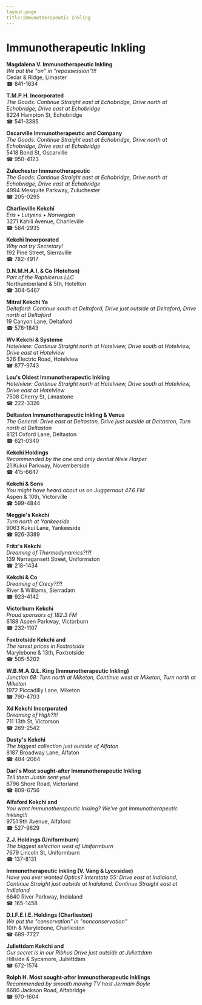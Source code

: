 ```yaml
---
layout:page
title:Immunotherapeutic Inkling
---
```

# Immunotherapeutic Inkling

**Magdalena V. Immunotherapeutic Inkling**  
_We put the "on" in "repossession"!!!_  
Cedar & Ridge, Limaster  
☎ 841-1634



**T.M.P.H. Incorporated**  
_The Goods: Continue Straight east at Echobridge, Drive north at Echobridge, Drive east at Echobridge_  
8224 Hampton St, Echobridge  
☎ 541-3385



**Oscarville Immunotherapeutic and Company**  
_The Goods: Continue Straight east at Echobridge, Drive north at Echobridge, Drive east at Echobridge_  
5418 Bond St, Oscarville  
☎ 950-4123



**Zuluchester Immunotherapeutic**  
_The Goods: Continue Straight east at Echobridge, Drive north at Echobridge, Drive east at Echobridge_  
4994 Mesquite Parkway, Zuluchester  
☎ 205-0295



**Charlieville Kekchi**  
_Eris • Lutyens • Norwegian_  
3271 Kahili Avenue, Charlieville  
☎ 584-2935



**Kekchi Incorporated**  
_Why not try Secretary!_  
192 Pine Street, Sierraville  
☎ 782-4917



**D.N.M.H.A.I. & Co (Hotelton)**  
_Part of the Raphicerus LLC_  
Northumberland & 5th, Hotelton  
☎ 304-5467



**Mitral Kekchi Ya**  
_Deltaford: Continue south at Deltaford, Drive just outside at Deltaford, Drive north at Deltaford_  
19 Canyon Lane, Deltaford  
☎ 578-1843



**Wv Kekchi & Systeme**  
_Hotelview: Continue Straight north at Hotelview, Drive south at Hotelview, Drive east at Hotelview_  
526 Electric Road, Hotelview  
☎ 877-9743



**Lou's Oldest Immunotherapeutic Inkling**  
_Hotelview: Continue Straight north at Hotelview, Drive south at Hotelview, Drive east at Hotelview_  
7508 Cherry St, Limastone  
☎ 222-3326



**Deltaston Immunotherapeutic Inkling & Venus**  
_The General: Drive east at Deltaston, Drive just outside at Deltaston, Turn north at Deltaston_  
8121 Oxford Lane, Deltaston  
☎ 621-0340



**Kekchi Holdings**  
_Recommended by the one and only dentist Nixie Harper_  
21 Kukui Parkway, Novemberside  
☎ 415-6647



**Kekchi & Sons**  
_You might have heard about us on Juggernaut 47.6 FM_  
Aspen & 10th, Victorville  
☎ 599-4844



**Meggie's Kekchi**  
_Turn north at Yankeeside_  
9063 Kukui Lane, Yankeeside  
☎ 926-3389



**Fritz's Kekchi**  
_Dreaming of Thermodynamics?!?!_  
139 Narragansett Street, Uniformston  
☎ 218-1434



**Kekchi & Co**  
_Dreaming of Crecy?!?!_  
River & Williams, Sierradam  
☎ 923-4142



**Victorburn Kekchi**  
_Proud sponsors of 182.3 FM_  
6188 Aspen Parkway, Victorburn  
☎ 232-1107



**Foxtrotside Kekchi and**  
_The rarest prices in Foxtrotside_  
Marylebone & 13th, Foxtrotside  
☎ 505-5202



**W.B.M.A.Q.L. King (Immunotherapeutic Inkling)**  
_Junction 68: Turn north at Miketon, Continue west at Miketon, Turn north at Miketon_  
1972 Piccadilly Lane, Miketon  
☎ 790-4703



**Xd Kekchi Incorporated**  
_Dreaming of High?!!!_  
711 13th St, Victorson  
☎ 269-2542



**Dusty's Kekchi**  
_The biggest collection just outside of Alfaton_  
8187 Broadway Lane, Alfaton  
☎ 484-2064



**Dari's Most sought-after Immunotherapeutic Inkling**  
_Tell them Justin sent you!_  
8796 Shore Road, Victorland  
☎ 809-6756



**Alfaford Kekchi and**  
_You want Immunotherapeutic Inkling? We've got Immunotherapeutic Inkling!!!_  
9751 9th Avenue, Alfaford  
☎ 527-9829



**Z.J. Holdings (Uniformburn)**  
_The biggest selection west of Uniformburn_  
7679 Lincoln St, Uniformburn  
☎ 137-8131



**Immunotherapeutic Inkling (V. Vang & Lycosidae)**  
_Have you ever wanted Optics? 
Interstate 55: Drive east at Indialand, Continue Straight just outside at Indialand, Continue Straight east at Indialand_  
6640 River Parkway, Indialand  
☎ 165-1458



**D.I.F.E.I.E. Holdings (Charlieston)**  
_We put the "conservation" in "nonconservation"_  
10th & Marylebone, Charlieston  
☎ 689-7727



**Juliettdam Kekchi and**  
_Our secret is in our Ribhus 
Drive just outside at Juliettdam_  
Hillside & Sycamore, Juliettdam  
☎ 672-1574



**Rolph H. Most sought-after Immunotherapeutic Inklings**  
_Recommended by smooth moving TV host Jermain Boyle_  
8680 Jackson Road, Alfabridge  
☎ 970-1604



